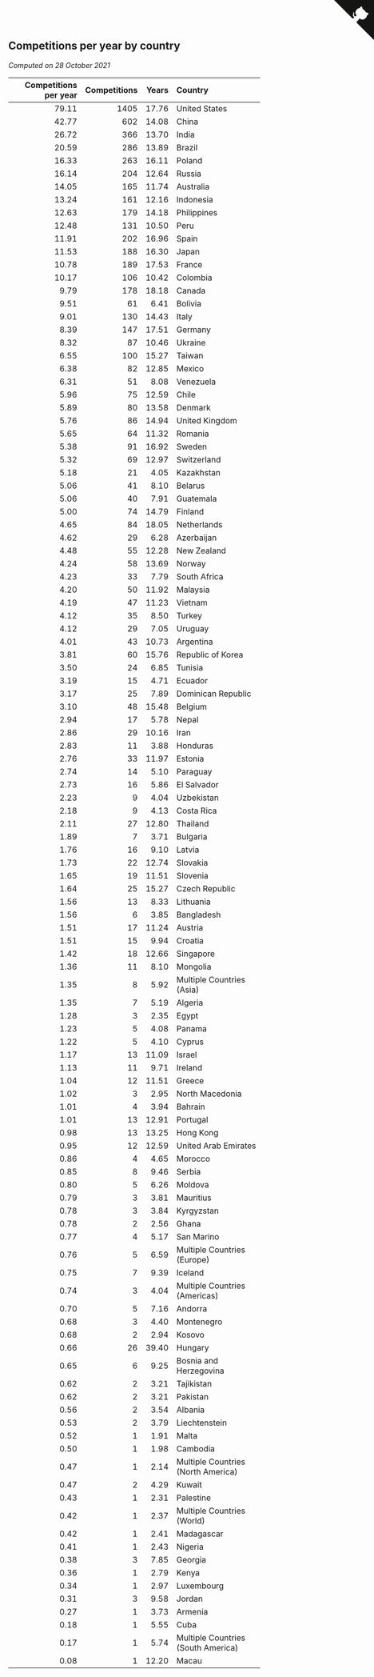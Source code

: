 ## Competitions per year by country

*Computed on 28 October 2021*

| Competitions per year | Competitions | Years | Country |
| ---: | ---: | ---: | :--- |
| 79.11 | 1405 | 17.76 | United States |
| 42.77 | 602 | 14.08 | China |
| 26.72 | 366 | 13.70 | India |
| 20.59 | 286 | 13.89 | Brazil |
| 16.33 | 263 | 16.11 | Poland |
| 16.14 | 204 | 12.64 | Russia |
| 14.05 | 165 | 11.74 | Australia |
| 13.24 | 161 | 12.16 | Indonesia |
| 12.63 | 179 | 14.18 | Philippines |
| 12.48 | 131 | 10.50 | Peru |
| 11.91 | 202 | 16.96 | Spain |
| 11.53 | 188 | 16.30 | Japan |
| 10.78 | 189 | 17.53 | France |
| 10.17 | 106 | 10.42 | Colombia |
| 9.79 | 178 | 18.18 | Canada |
| 9.51 | 61 | 6.41 | Bolivia |
| 9.01 | 130 | 14.43 | Italy |
| 8.39 | 147 | 17.51 | Germany |
| 8.32 | 87 | 10.46 | Ukraine |
| 6.55 | 100 | 15.27 | Taiwan |
| 6.38 | 82 | 12.85 | Mexico |
| 6.31 | 51 | 8.08 | Venezuela |
| 5.96 | 75 | 12.59 | Chile |
| 5.89 | 80 | 13.58 | Denmark |
| 5.76 | 86 | 14.94 | United Kingdom |
| 5.65 | 64 | 11.32 | Romania |
| 5.38 | 91 | 16.92 | Sweden |
| 5.32 | 69 | 12.97 | Switzerland |
| 5.18 | 21 | 4.05 | Kazakhstan |
| 5.06 | 41 | 8.10 | Belarus |
| 5.06 | 40 | 7.91 | Guatemala |
| 5.00 | 74 | 14.79 | Finland |
| 4.65 | 84 | 18.05 | Netherlands |
| 4.62 | 29 | 6.28 | Azerbaijan |
| 4.48 | 55 | 12.28 | New Zealand |
| 4.24 | 58 | 13.69 | Norway |
| 4.23 | 33 | 7.79 | South Africa |
| 4.20 | 50 | 11.92 | Malaysia |
| 4.19 | 47 | 11.23 | Vietnam |
| 4.12 | 35 | 8.50 | Turkey |
| 4.12 | 29 | 7.05 | Uruguay |
| 4.01 | 43 | 10.73 | Argentina |
| 3.81 | 60 | 15.76 | Republic of Korea |
| 3.50 | 24 | 6.85 | Tunisia |
| 3.19 | 15 | 4.71 | Ecuador |
| 3.17 | 25 | 7.89 | Dominican Republic |
| 3.10 | 48 | 15.48 | Belgium |
| 2.94 | 17 | 5.78 | Nepal |
| 2.86 | 29 | 10.16 | Iran |
| 2.83 | 11 | 3.88 | Honduras |
| 2.76 | 33 | 11.97 | Estonia |
| 2.74 | 14 | 5.10 | Paraguay |
| 2.73 | 16 | 5.86 | El Salvador |
| 2.23 | 9 | 4.04 | Uzbekistan |
| 2.18 | 9 | 4.13 | Costa Rica |
| 2.11 | 27 | 12.80 | Thailand |
| 1.89 | 7 | 3.71 | Bulgaria |
| 1.76 | 16 | 9.10 | Latvia |
| 1.73 | 22 | 12.74 | Slovakia |
| 1.65 | 19 | 11.51 | Slovenia |
| 1.64 | 25 | 15.27 | Czech Republic |
| 1.56 | 13 | 8.33 | Lithuania |
| 1.56 | 6 | 3.85 | Bangladesh |
| 1.51 | 17 | 11.24 | Austria |
| 1.51 | 15 | 9.94 | Croatia |
| 1.42 | 18 | 12.66 | Singapore |
| 1.36 | 11 | 8.10 | Mongolia |
| 1.35 | 8 | 5.92 | Multiple Countries (Asia) |
| 1.35 | 7 | 5.19 | Algeria |
| 1.28 | 3 | 2.35 | Egypt |
| 1.23 | 5 | 4.08 | Panama |
| 1.22 | 5 | 4.10 | Cyprus |
| 1.17 | 13 | 11.09 | Israel |
| 1.13 | 11 | 9.71 | Ireland |
| 1.04 | 12 | 11.51 | Greece |
| 1.02 | 3 | 2.95 | North Macedonia |
| 1.01 | 4 | 3.94 | Bahrain |
| 1.01 | 13 | 12.91 | Portugal |
| 0.98 | 13 | 13.25 | Hong Kong |
| 0.95 | 12 | 12.59 | United Arab Emirates |
| 0.86 | 4 | 4.65 | Morocco |
| 0.85 | 8 | 9.46 | Serbia |
| 0.80 | 5 | 6.26 | Moldova |
| 0.79 | 3 | 3.81 | Mauritius |
| 0.78 | 3 | 3.84 | Kyrgyzstan |
| 0.78 | 2 | 2.56 | Ghana |
| 0.77 | 4 | 5.17 | San Marino |
| 0.76 | 5 | 6.59 | Multiple Countries (Europe) |
| 0.75 | 7 | 9.39 | Iceland |
| 0.74 | 3 | 4.04 | Multiple Countries (Americas) |
| 0.70 | 5 | 7.16 | Andorra |
| 0.68 | 3 | 4.40 | Montenegro |
| 0.68 | 2 | 2.94 | Kosovo |
| 0.66 | 26 | 39.40 | Hungary |
| 0.65 | 6 | 9.25 | Bosnia and Herzegovina |
| 0.62 | 2 | 3.21 | Tajikistan |
| 0.62 | 2 | 3.21 | Pakistan |
| 0.56 | 2 | 3.54 | Albania |
| 0.53 | 2 | 3.79 | Liechtenstein |
| 0.52 | 1 | 1.91 | Malta |
| 0.50 | 1 | 1.98 | Cambodia |
| 0.47 | 1 | 2.14 | Multiple Countries (North America) |
| 0.47 | 2 | 4.29 | Kuwait |
| 0.43 | 1 | 2.31 | Palestine |
| 0.42 | 1 | 2.37 | Multiple Countries (World) |
| 0.42 | 1 | 2.41 | Madagascar |
| 0.41 | 1 | 2.43 | Nigeria |
| 0.38 | 3 | 7.85 | Georgia |
| 0.36 | 1 | 2.79 | Kenya |
| 0.34 | 1 | 2.97 | Luxembourg |
| 0.31 | 3 | 9.58 | Jordan |
| 0.27 | 1 | 3.73 | Armenia |
| 0.18 | 1 | 5.55 | Cuba |
| 0.17 | 1 | 5.74 | Multiple Countries (South America) |
| 0.08 | 1 | 12.20 | Macau |


<a href="https://github.com/jonatanklosko/wca_statistics" class="github-corner" aria-label="View source on Github"><svg width="80" height="80" viewBox="0 0 250 250" style="fill:#151513; color:#fff; position: absolute; top: 0; border: 0; right: 0;" aria-hidden="true"><path d="M0,0 L115,115 L130,115 L142,142 L250,250 L250,0 Z"></path><path d="M128.3,109.0 C113.8,99.7 119.0,89.6 119.0,89.6 C122.0,82.7 120.5,78.6 120.5,78.6 C119.2,72.0 123.4,76.3 123.4,76.3 C127.3,80.9 125.5,87.3 125.5,87.3 C122.9,97.6 130.6,101.9 134.4,103.2" fill="currentColor" style="transform-origin: 130px 106px;" class="octo-arm"></path><path d="M115.0,115.0 C114.9,115.1 118.7,116.5 119.8,115.4 L133.7,101.6 C136.9,99.2 139.9,98.4 142.2,98.6 C133.8,88.0 127.5,74.4 143.8,58.0 C148.5,53.4 154.0,51.2 159.7,51.0 C160.3,49.4 163.2,43.6 171.4,40.1 C171.4,40.1 176.1,42.5 178.8,56.2 C183.1,58.6 187.2,61.8 190.9,65.4 C194.5,69.0 197.7,73.2 200.1,77.6 C213.8,80.2 216.3,84.9 216.3,84.9 C212.7,93.1 206.9,96.0 205.4,96.6 C205.1,102.4 203.0,107.8 198.3,112.5 C181.9,128.9 168.3,122.5 157.7,114.1 C157.9,116.9 156.7,120.9 152.7,124.9 L141.0,136.5 C139.8,137.7 141.6,141.9 141.8,141.8 Z" fill="currentColor" class="octo-body"></path></svg></a><style>.github-corner:hover .octo-arm{animation:octocat-wave 560ms ease-in-out}@keyframes octocat-wave{0%,100%{transform:rotate(0)}20%,60%{transform:rotate(-25deg)}40%,80%{transform:rotate(10deg)}}@media (max-width:500px){.github-corner:hover .octo-arm{animation:none}.github-corner .octo-arm{animation:octocat-wave 560ms ease-in-out}}</style>
